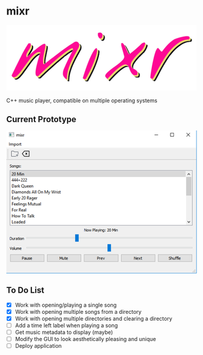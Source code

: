 # mixr

![mixr logo](/img/mixr-logo.png)

C++ music player, compatible on multiple operating systems
## Current Prototype
![first prototype](/img/second-prototype.PNG)

## To Do List
- [x] Work with opening/playing a single song
- [x] Work with opening multiple songs from a directory
- [x] Work with opening multiple directories and clearing a directory
- [ ] Add a time left label when playing a song
- [ ] Get music metadata to display (maybe)
- [ ] Modify the GUI to look aesthetically pleasing and unique
- [ ] Deploy application
